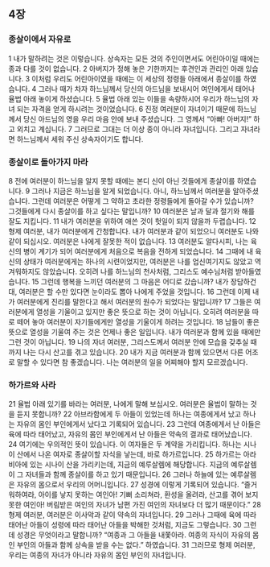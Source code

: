 ## 4장
### 종살이에서 자유로
1 내가 말하려는 것은 이렇습니다. 상속자는 모든 것의 주인이면서도 어린아이일 때에는 종과 다를 것이 없습니다.
2 아버지가 정해 놓은 기한까지는 후견인과 관리인 아래 있습니다.
3 이처럼 우리도 어린아이였을 때에는 이 세상의 정령들 아래에서 종살이를 하였습니다.
4 그러나 때가 차자 하느님께서 당신의 아드님을 보내시어 여인에게서 태어나 율법 아래 놓이게 하셨습니다.
5 율법 아래 있는 이들을 속량하시어 우리가 하느님의 자녀 되는 자격을 얻게 하시려는 것이었습니다.
6 진정 여러분이 자녀이기 때문에 하느님께서 당신 아드님의 영을 우리 마음 안에 보내 주셨습니다. 그 영께서 “아빠! 아버지!” 하고 외치고 계십니다.
7 그러므로 그대는 더 이상 종이 아니라 자녀입니다. 그리고 자녀라면 하느님께서 세워 주신 상속자이기도 합니다.
### 종살이로 돌아가지 마라
8 전에 여러분이 하느님을 알지 못할 때에는 본디 신이 아닌 것들에게 종살이를 하였습니다.
9 그러나 지금은 하느님을 알게 되었습니다. 아니, 하느님께서 여러분을 알아주셨습니다. 그런데 여러분은 어떻게 그 약하고 초라한 정령들에게 돌아갈 수가 있습니까? 그것들에게 다시 종살이를 하고 싶다는 말입니까?
10 여러분은 날과 달과 절기와 해를 잘도 지킵니다.
11 내가 여러분을 위하여 애쓴 것이 헛일이 되지 않을까 두렵습니다.
12 형제 여러분, 내가 여러분에게 간청합니다. 내가 여러분과 같이 되었으니 여러분도 나와 같이 되십시오. 여러분은 나에게 잘못한 적이 없습니다.
13 여러분도 알다시피, 나는 육신의 병이 계기가 되어 여러분에게 처음으로 복음을 전하게 되었습니다.
14 그때에 내 육신의 상태가 여러분에게는 하나의 시련이었지만, 여러분은 나를 업신여기지도 않았고 역겨워하지도 않았습니다. 오히려 나를 하느님의 천사처럼, 그리스도 예수님처럼 받아들였습니다.
15 그런데 행복을 느끼던 여러분의 그 마음은 어디로 갔습니까? 내가 장담하건대, 여러분은 할 수만 있다면 눈이라도 뽑아 나에게 주었을 것입니다.
16 그런데 이제 내가 여러분에게 진리를 말한다고 해서 여러분의 원수가 되었다는 말입니까?
17 그들은 여러분에게 열성을 기울이고 있지만 좋은 뜻으로 하는 것이 아닙니다. 오히려 여러분을 따로 떼어 놓아 여러분이 자기들에게만 열성을 기울이게 하려는 것입니다.
18 남들이 좋은 뜻으로 열성을 기울여 주는 것은 언제나 좋은 일입니다. 내가 여러분과 함께 있을 때에만 그런 것이 아닙니다.
19 나의 자녀 여러분, 그리스도께서 여러분 안에 모습을 갖추실 때까지 나는 다시 산고를 겪고 있습니다.
20 내가 지금 여러분과 함께 있으면서 다른 어조로 말할 수 있다면 참 좋겠습니다. 나는 여러분의 일을 어찌해야 할지 모르겠습니다.
### 하가르와 사라
21 율법 아래 있기를 바라는 여러분, 나에게 말해 보십시오. 여러분은 율법이 말하는 것을 듣지 못합니까?
22 아브라함에게 두 아들이 있었는데 하나는 여종에게서 났고 하나는 자유의 몸인 부인에게서 났다고 기록되어 있습니다.
23 그런데 여종에게서 난 아들은 육에 따라 태어났고, 자유의 몸인 부인에게서 난 아들은 약속의 결과로 태어났습니다.
24 여기에는 우의적인 뜻이 있습니다. 이 여자들은 두 계약을 가리킵니다. 하나는 시나이 산에서 나온 여자로 종살이할 자식을 낳는데, 바로 하가르입니다.
25 하가르는 아라비아에 있는 시나이 산을 가리키는데, 지금의 예루살렘에 해당합니다. 지금의 예루살렘이 그 자녀들과 함께 종살이를 하고 있기 때문입니다.
26 그러나 하늘에 있는 예루살렘은 자유의 몸으로서 우리의 어머니입니다.
27 성경에 이렇게 기록되어 있습니다. “즐거워하여라, 아이를 낳지 못하는 여인아! 기뻐 소리쳐라, 환성을 올려라, 산고를 겪어 보지 못한 여인아! 버림받은 여인의 자녀가 남편 가진 여인의 자녀보다 더 많기 때문이다.”
28 형제 여러분, 여러분은 이사악과 같이 약속의 자녀입니다.
29 그러나 그때에 육에 따라 태어난 아들이 성령에 따라 태어난 아들을 박해한 것처럼, 지금도 그렇습니다.
30 그런데 성경은 무엇이라고 말합니까? “여종과 그 아들을 내쫓아라. 여종의 자식이 자유의 몸인 부인의 아들과 함께 상속을 받을 수는 없다.” 하였습니다.
31 그러므로 형제 여러분, 우리는 여종의 자녀가 아니라 자유의 몸인 부인의 자녀입니다.
